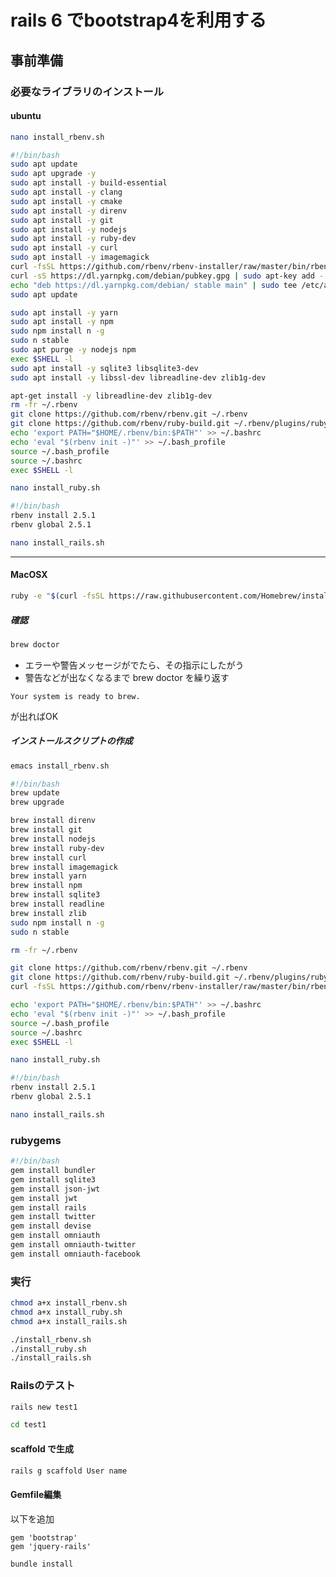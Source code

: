 # rails 6 でbootstrap4を利用する


## 事前準備

### 必要なライブラリのインストール

#### ubuntu

```bash
nano install_rbenv.sh
```

```bash
#!/bin/bash
sudo apt update
sudo apt upgrade -y
sudo apt install -y build-essential 
sudo apt install -y clang
sudo apt install -y cmake
sudo apt install -y direnv
sudo apt install -y git
sudo apt install -y nodejs
sudo apt install -y ruby-dev
sudo apt install -y curl
sudo apt install -y imagemagick
curl -fsSL https://github.com/rbenv/rbenv-installer/raw/master/bin/rbenv-doctor | bash
curl -sS https://dl.yarnpkg.com/debian/pubkey.gpg | sudo apt-key add -
echo "deb https://dl.yarnpkg.com/debian/ stable main" | sudo tee /etc/apt/sources.list.d/yarn.list
sudo apt update

sudo apt install -y yarn
sudo apt install -y npm
sudo npm install n -g
sudo n stable
sudo apt purge -y nodejs npm
exec $SHELL -l
sudo apt install -y sqlite3 libsqlite3-dev
sudo apt install -y libssl-dev libreadline-dev zlib1g-dev

apt-get install -y libreadline-dev zlib1g-dev
rm -fr ~/.rbenv
git clone https://github.com/rbenv/rbenv.git ~/.rbenv
git clone https://github.com/rbenv/ruby-build.git ~/.rbenv/plugins/ruby-build
echo 'export PATH="$HOME/.rbenv/bin:$PATH"' >> ~/.bashrc
echo 'eval "$(rbenv init -)"' >> ~/.bash_profile
source ~/.bash_profile
source ~/.bashrc
exec $SHELL -l
```

```bash
nano install_ruby.sh
```

```bash
#!/bin/bash
rbenv install 2.5.1
rbenv global 2.5.1
```

```bash
nano install_rails.sh
```

----

#### MacOSX

```bash
ruby -e "$(curl -fsSL https://raw.githubusercontent.com/Homebrew/install/master/install)"
```

##### 確認

```bash
brew doctor
```

* エラーや警告メッセージがでたら、その指示にしたがう
* 警告などが出なくなるまで brew doctor を繰り返す

```
Your system is ready to brew.
```

が出ればOK


##### インストールスクリプトの作成

```bash
emacs install_rbenv.sh
```

```bash
#!/bin/bash
brew update
brew upgrade

brew install direnv
brew install git
brew install nodejs
brew install ruby-dev
brew install curl
brew install imagemagick
brew install yarn
brew install npm
brew install sqlite3 
brew install readline
brew install zlib
sudo npm install n -g
sudo n stable

rm -fr ~/.rbenv

git clone https://github.com/rbenv/rbenv.git ~/.rbenv
git clone https://github.com/rbenv/ruby-build.git ~/.rbenv/plugins/ruby-build
curl -fsSL https://github.com/rbenv/rbenv-installer/raw/master/bin/rbenv-doctor | bash

echo 'export PATH="$HOME/.rbenv/bin:$PATH"' >> ~/.bashrc
echo 'eval "$(rbenv init -)"' >> ~/.bash_profile
source ~/.bash_profile
source ~/.bashrc
exec $SHELL -l
```

```bash
nano install_ruby.sh
```

```bash
#!/bin/bash
rbenv install 2.5.1
rbenv global 2.5.1
```

```bash
nano install_rails.sh
```




### rubygems 

```bash
#!/bin/bash
gem install bundler
gem install sqlite3
gem install json-jwt
gem install jwt
gem install rails
gem install twitter
gem install devise
gem install omniauth
gem install omniauth-twitter
gem install omniauth-facebook
```

### 実行

```bash
chmod a+x install_rbenv.sh
chmod a+x install_ruby.sh
chmod a+x install_rails.sh

./install_rbenv.sh
./install_ruby.sh
./install_rails.sh
```


### Railsのテスト

```bash
rails new test1

cd test1
```

#### scaffold で生成

```bash
rails g scaffold User name
```

#### Gemfile編集


以下を追加

```
gem 'bootstrap'
gem 'jquery-rails'

```

```bash
bundle install
```


